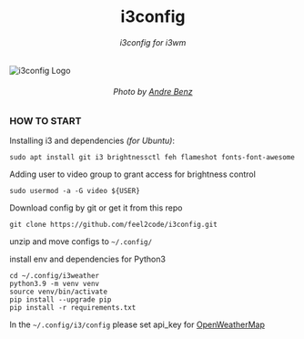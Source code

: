 <h1 align="center">i3config</h1>
<h6 align="center">i3config for i3wm</h6>

![i3config Logo](https://repository-images.githubusercontent.com/566505848/ff0fd177-aaf8-4ee3-b032-599ffb74d37d)
<h6 align="center">Photo by <a href="https://unsplash.com/@trapnation">Andre Benz</a></h6>

### HOW TO START 

Installing i3 and dependencies _(for Ubuntu)_:

`sudo apt install git i3 brightnessctl feh flameshot fonts-font-awesome`

Adding user to video group to grant access for brightness control

```sudo usermod -a -G video ${USER}```

Download config by git or get it from this repo

```git clone https://github.com/feel2code/i3config.git```

unzip and move configs to `~/.config/`

install env and dependencies for Python3
```
cd ~/.config/i3weather
python3.9 -m venv venv
source venv/bin/activate
pip install --upgrade pip
pip install -r requirements.txt
```

In the `~/.config/i3/config` please set api_key for [OpenWeatherMap]

[OpenWeatherMap]: https://home.openweathermap.org/users/sign_up
